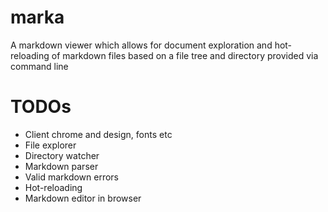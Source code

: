 # marka
A markdown viewer which allows for document exploration and hot-reloading of markdown files based on a file tree and directory provided via command line

# TODOs
* Client chrome and design, fonts etc
* File explorer
* Directory watcher
* Markdown parser
* Valid markdown errors
* Hot-reloading
* Markdown editor in browser
